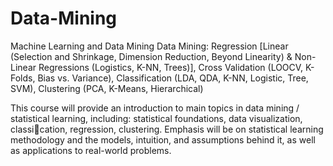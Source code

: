 # Data-Mining
Machine Learning and Data Mining
Data Mining: Regression [Linear (Selection and Shrinkage, Dimension Reduction, Beyond Linearity) & Non-Linear Regressions (Logistics, K-NN, Trees)], Cross Validation (LOOCV, K-Folds, Bias vs. Variance), Classification (LDA, QDA, K-NN, Logistic, Tree, SVM), Clustering (PCA, K-Means, Hierarchical)

This course will provide an introduction to main topics in data mining / statistical learning, including: statistical foundations, data visualization, classication, regression, clustering. Emphasis will be on statistical learning methodology and the models, intuition, and assumptions behind it, as well as applications to real-world problems.
